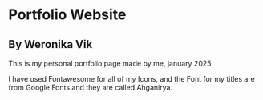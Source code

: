 # Portfolio Website
## By Weronika Vik

This is my personal portfolio page made by me, january 2025.

I have used Fontawesome for all of my Icons, and the Font for my titles are from Google Fonts and they are called Ahganirya.
 
